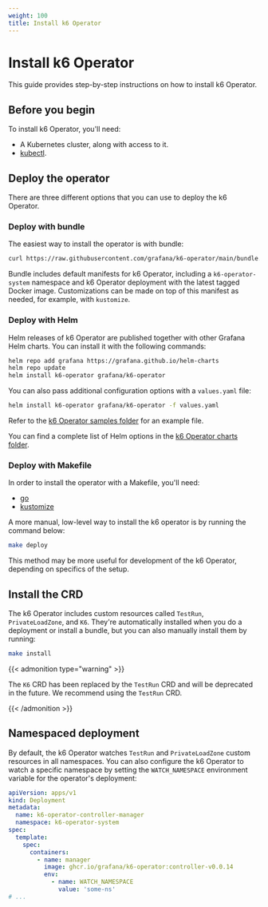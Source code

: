```yaml
---
weight: 100
title: Install k6 Operator
---
```


# Install k6 Operator

This guide provides step-by-step instructions on how to install k6 Operator.

## Before you begin

To install k6 Operator, you'll need:

- A Kubernetes cluster, along with access to it.
- [kubectl](https://kubernetes.io/docs/tasks/tools/#kubectl).

## Deploy the operator

There are three different options that you can use to deploy the k6 Operator.

### Deploy with bundle

The easiest way to install the operator is with bundle:

```bash
curl https://raw.githubusercontent.com/grafana/k6-operator/main/bundle.yaml | kubectl apply -f -
```

Bundle includes default manifests for k6 Operator, including a `k6-operator-system` namespace and k6 Operator deployment with the latest tagged Docker image. Customizations can be made on top of this manifest as needed, for example, with `kustomize`.

### Deploy with Helm

Helm releases of k6 Operator are published together with other Grafana Helm charts. You can install it with the following commands:

```bash
helm repo add grafana https://grafana.github.io/helm-charts
helm repo update
helm install k6-operator grafana/k6-operator
```

You can also pass additional configuration options with a `values.yaml` file:

```bash
helm install k6-operator grafana/k6-operator -f values.yaml
```

Refer to the [k6 Operator samples folder](https://github.com/grafana/k6-operator/blob/main/charts/k6-operator/samples/customAnnotationsAndLabels.yaml) for an example file.

You can find a complete list of Helm options in the [k6 Operator charts folder](https://github.com/grafana/k6-operator/blob/main/charts/k6-operator/README.md).

### Deploy with Makefile

In order to install the operator with a Makefile, you'll need:

- [go](https://go.dev/doc/install)
- [kustomize](https://kubectl.docs.kubernetes.io/installation/kustomize/)

A more manual, low-level way to install the k6 operator is by running the command below:

```bash
make deploy
```

This method may be more useful for development of the k6 Operator, depending on specifics of the setup.

## Install the CRD

The k6 Operator includes custom resources called `TestRun`, `PrivateLoadZone`, and `K6`. They're automatically installed when you do a deployment or install a bundle, but you can also manually install them by running:

```bash
make install
```

{{< admonition type="warning" >}}

The `K6` CRD has been replaced by the `TestRun` CRD and will be deprecated in the future. We recommend using the `TestRun` CRD.

{{< /admonition >}}

## Namespaced deployment

By default, the k6 Operator watches `TestRun` and `PrivateLoadZone` custom resources in all namespaces. You can also configure the k6 Operator to watch a specific namespace by setting the `WATCH_NAMESPACE` environment variable for the operator's deployment:

```yaml
apiVersion: apps/v1
kind: Deployment
metadata:
  name: k6-operator-controller-manager
  namespace: k6-operator-system
spec:
  template:
    spec:
      containers:
        - name: manager
          image: ghcr.io/grafana/k6-operator:controller-v0.0.14
          env:
            - name: WATCH_NAMESPACE
              value: 'some-ns'
# ...
```
